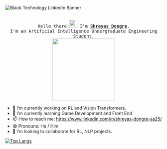  ![Black Technology LinkedIn Banner](https://user-images.githubusercontent.com/46089370/226188927-615dbb8f-f6ef-422c-8e88-5c54093653fd.png)

<p align="center">
  <br>
  <samp>
    Hello there!<img src="https://cdn.discordapp.com/attachments/754057588714373325/900665948229476352/shakyhand.gif" width="25px"> I'm <b><a rel="nofollow noopener noreferrer" target="_blank" href="https://www.linkedin.com/in/shreyas-dongre-sa25/">Shreyas Dongre</a></b>.
    <br>I'm an Artificial Intelligence Undergraduate Engineering Student.<br>

</samp>

  <img src="https://media.giphy.com/media/v1.Y2lkPTc5MGI3NjExMzZkMDBjYTNhNGYyYjYzOTVlMzgzNWU2ZDYzNWMzODQ5ODJmYjZkNCZjdD1n/sIfLhexLUqwik/giphy.gif" width="200"/>

</p>


- 🔭 I’m currently working on RL and Vision Transformers.
- 🌱 I’m currently learning Game Development and Front End 
- 📫 How to reach me: https://www.linkedin.com/in/shreyas-dongre-sa25/
- 😄 Pronouns: He / Him
- 👯 I’m looking to collaborate for RL, NLP projects.

[![Top Langs](https://github-readme-stats.vercel.app/api/top-langs/?username=Shreyas-Dongre)](https://github.com/anuraghazra/github-readme-stats)



